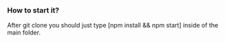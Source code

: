 ### How to start it?
After git clone you should just type [npm install && npm start] inside of the main folder.
